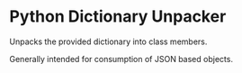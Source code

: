 # Python Dictionary Unpacker

Unpacks the provided dictionary into class members.

Generally intended for consumption of JSON based objects.

